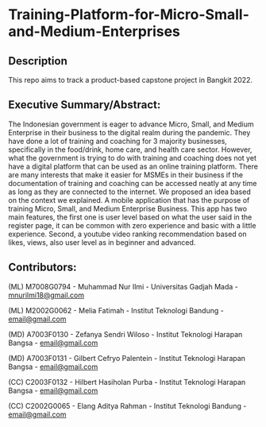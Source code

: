 # Training-Platform-for-Micro-Small-and-Medium-Enterprises

## Description
This repo aims to track a product-based capstone project in Bangkit 2022.

## Executive Summary/Abstract: 

The Indonesian government is eager to advance Micro, Small, and Medium Enterprise in their business to the digital realm during the pandemic. They have done a lot of training and coaching for 3 majority businesses, specifically in the food/drink, home care, and health care sector. However, what the government is trying to do with training and coaching does not yet have a digital platform that can be used as an online training platform. There are many interests that make it easier for MSMEs in their business if the documentation of training and coaching can be accessed neatly at any time as long as they are connected to the internet. We proposed an idea based on the context we explained. A mobile application that has the purpose of training Micro, Small, and Medium Enterprise Business. This app has two main features, the first one is user level based on what the user said in the register page, it can be common with zero experience and basic with a little experience. Second, a youtube video ranking recommendation based on likes, views, also user level as in beginner and advanced. 

## Contributors:

(ML) M7008G0794 - Muhammad Nur Ilmi - Universitas Gadjah Mada - mnurilmi18@gmail.com

(ML) M2002G0062 - Melia Fatimah - Institut Teknologi Bandung - email@gmail.com

(MD) A7003F0130 - Zefanya Sendri Wiloso - Institut Teknologi Harapan Bangsa - email@gmail.com

(MD) A7003F0131 - Gilbert Cefryo Palentein - Institut Teknologi Harapan Bangsa - email@gmail.com

(CC) C2003F0132 - Hilbert Hasiholan Purba  - Institut Teknologi Harapan Bangsa - email@gmail.com

(CC) C2002G0065 - Elang Aditya Rahman  - Institut Teknologi Bandung - email@gmail.com

